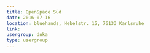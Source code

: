 ```yaml
---
title: OpenSpace Süd
date: 2016-07-16
location: bluehands, Hebelstr. 15, 76133 Karlsruhe
link: 
usergroup: dnka
type: usergroup
---
```

